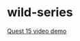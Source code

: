 # wild-series
[Quest 15 video demo](https://drive.google.com/file/d/1uox_DjxpxAw3CgFoYErZyxEkKx7ToqoE/view)